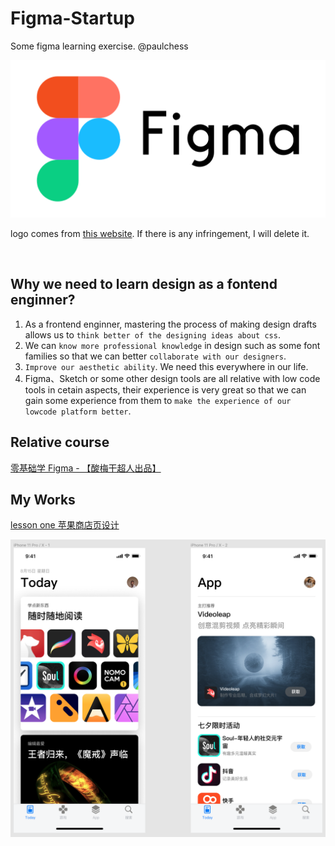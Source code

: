 # Figma-Startup
Some figma learning exercise. @paulchess

<img src="./assets/logo.png" />

logo comes from [this website](https://icon-icons.com/zh/%E5%9B%BE%E6%A0%87/%E8%BF%99%E4%B8%AA-%E6%A0%87%E5%BF%97/147289). If there is any infringement, I will delete it.

<br />

## Why we need to learn design as a fontend enginner?
1. As a frontend enginner, mastering the process of making design drafts allows us to `think better of the designing ideas about css`.
2. We can `know more professional knowledge` in design such as some font families so that we can better `collaborate with our designers`.
3. `Improve our aesthetic ability`. We need this everywhere in our life.
4. Figma、Sketch or some other design tools are all relative with low code tools in cetain aspects, their experience is very great so that we can gain some experience from them to `make the experience of our lowcode platform better`.


## Relative course
[零基础学 Figma - 【酸梅干超人出品】](https://www.bilibili.com/video/BV1fg411G7cs?p=3&spm_id_from=pageDriver)

## My Works

[lesson one 苹果商店页设计](https://www.figma.com/file/QSf5p93GQRJIY49wWm4DyK/%E8%8B%B9%E6%9E%9CAppStore)

<img src="./preview/lesson1.png" width="800" />
